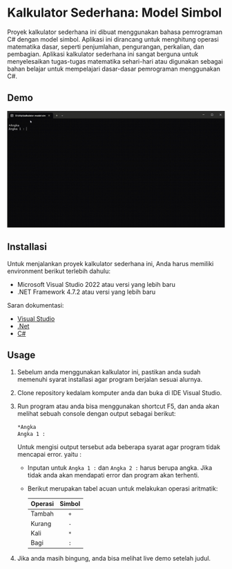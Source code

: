 # Kalkulator Sederhana: Model Simbol
Proyek kalkulator sederhana ini dibuat menggunakan bahasa pemrograman C# dengan model simbol. Aplikasi ini dirancang untuk menghitung operasi matematika dasar, seperti penjumlahan, pengurangan, perkalian, dan pembagian. Aplikasi kalkulator sederhana ini sangat berguna untuk menyelesaikan tugas-tugas matematika sehari-hari atau digunakan sebagai bahan belajar untuk mempelajari dasar-dasar pemrograman menggunakan C#. 

## Demo
![](https://github.com/sulthonaw/kalkulator-model-simbol/blob/main/assets/D__titip_kalkulator-model-simbol_bin_Debug_net7.0_ModelSimbol.exe-2023-03-20-10-58-22.gif)

## Installasi 
Untuk menjalankan proyek kalkulator sederhana ini, Anda harus memiliki environment berikut terlebih dahulu:
- Microsoft Visual Studio 2022 atau versi yang lebih baru
- .NET Framework 4.7.2 atau versi yang lebih baru

Saran dokumentasi:
- [Visual Studio](https://visualstudio.microsoft.com/)
- [.Net](https://dotnet.microsoft.com/en-us/)
- [C#](https://learn.microsoft.com/en-us/dotnet/csharp/)

## Usage
1. Sebelum anda menggunakan kalkulator ini, pastikan anda sudah memenuhi syarat installasi agar program berjalan sesuai alurnya.
2. Clone repository kedalam komputer anda dan buka di IDE Visual Studio.
3. Run program atau anda bisa menggunakan shortcut F5, dan anda akan melihat sebuah console dengan output sebagai berikut:

    ```
    *Angka
    Angka 1 : 
    ```
    
    Untuk mengisi output tersebut ada beberapa syarat agar program tidak mencapai error. yaitu :
    - Inputan untuk `Angka 1 :` dan `Angka 2 :` harus berupa angka. Jika tidak anda akan mendapati error dan program akan terhenti.
    - Berikut merupakan tabel acuan untuk melakukan operasi aritmatik:
    
        | Operasi   |      Simbol  | 
        |----------|:-------------:|
        | Tambah |  `+` |
        | Kurang |    `-`   |  
        | Kali | `*` |  
        | Bagi | `:` |  
4. Jika anda masih bingung, anda bisa melihat live demo setelah judul.
